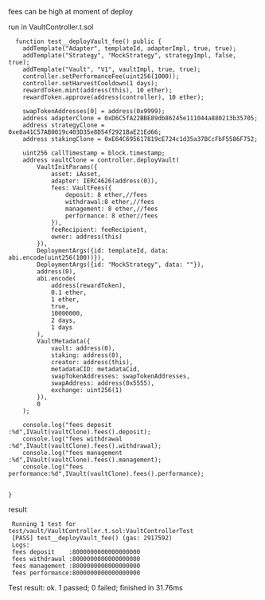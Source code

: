 fees can be high at moment of deploy

run in VaultController.t.sol

      function test__deployVault_fee() public {
        addTemplate("Adapter", templateId, adapterImpl, true, true);
        addTemplate("Strategy", "MockStrategy", strategyImpl, false, true);
        addTemplate("Vault", "V1", vaultImpl, true, true);
        controller.setPerformanceFee(uint256(1000));
        controller.setHarvestCooldown(1 days);
        rewardToken.mint(address(this), 10 ether);
        rewardToken.approve(address(controller), 10 ether);

        swapTokenAddresses[0] = address(0x9999);
        address adapterClone = 0xD6C5fA22BBE89db86245e111044a880213b35705;
        address strategyClone = 0xe8a41C57AB0019c403D35e8D54f2921BaE21Ed66;
        address stakingClone = 0xE64C695617819cE724c1d35a37BCcFbF5586F752;

        uint256 callTimestamp = block.timestamp;
        address vaultClone = controller.deployVault(
            VaultInitParams({
                asset: iAsset,
                adapter: IERC4626(address(0)),
                fees: VaultFees({
                    deposit: 8 ether,//fees
                    withdrawal:8 ether,//fees
                    management: 8 ether,//fees
                    performance: 8 ether//fees
                }),
                feeRecipient: feeRecipient,
                owner: address(this)
            }),
            DeploymentArgs({id: templateId, data: abi.encode(uint256(100))}),
            DeploymentArgs({id: "MockStrategy", data: ""}),
            address(0),
            abi.encode(
                address(rewardToken),
                0.1 ether,
                1 ether,
                true,
                10000000,
                2 days,
                1 days
            ),
            VaultMetadata({
                vault: address(0),
                staking: address(0),
                creator: address(this),
                metadataCID: metadataCid,
                swapTokenAddresses: swapTokenAddresses,
                swapAddress: address(0x5555),
                exchange: uint256(1)
            }),
            0
        );
      
        console.log("fees deposit    :%d",IVault(vaultClone).fees().deposit);
        console.log("fees withdrawal :%d",IVault(vaultClone).fees().withdrawal);
        console.log("fees management :%d",IVault(vaultClone).fees().management);
        console.log("fees performance:%d",IVault(vaultClone).fees().performance);
    
       
    }

result 

     Running 1 test for test/vault/VaultController.t.sol:VaultControllerTest
     [PASS] test__deployVault_fee() (gas: 2917592)
     Logs:
     fees deposit    :8000000000000000000
     fees withdrawal :8000000000000000000
     fees management :8000000000000000000
     fees performance:8000000000000000000

   Test result: ok. 1 passed; 0 failed; finished in 31.76ms

